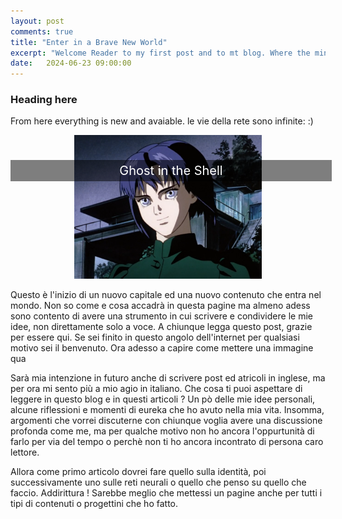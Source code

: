 ```yaml
---
layout: post
comments: true
title: "Enter in a Brave New World"
excerpt: "Welcome Reader to my first post and to mt blog. Where the mind can reall start explaining itself and it's ideas. "
date:   2024-06-23 09:00:00
---
```


### Heading here

<style>
.post-header h1 {
    font-size: 35px;
}
.post pre,
.post code {
    background-color: #fcfcfc;
    font-size: 13px; /* make code smaller for this post... */
}
.resized-image {
    width: 300px; /* or any desired width */
    height: auto; /* maintains aspect ratio */
}
.image-annotation-intro {
    background-color: rgba(0, 0, 0, 0.5); /* semi-transparent black background */
    padding: 5px; /* some padding around the text */
}
</style>

From here everything is new and avaiable. le vie della rete sono infinite: :) 

<div class="image-container" style="position: relative; text-align: center;">
    <img src='/assets/ghostintheshell.png' class="resized-image" alt="Ghost in the Shell (1995)">
    <p class="image-annotation-intro" style="position: absolute; top: 20px; left: 0; width: 100%; color: white; font-size: 20px;">Ghost in the Shell</p>
</div>

Questo è l'inizio di un nuovo capitale ed una nuovo contenuto che entra nel mondo. Non so come e cosa accadrà in questa pagine ma almeno adess sono contento di avere una strumento in cui scrivere e condividere le mie idee, non direttamente solo a voce. 
A chiunque legga questo post, grazie per essere qui. Se sei finito in questo angolo dell'internet per qualsiasi motivo sei il benvenuto. Ora adesso a capire come mettere una immagine qua

Sarà mia intenzione in futuro anche di scrivere post ed atricoli in inglese, ma per ora mi sento più a mio agio in italiano. Che cosa ti puoi aspettare di leggere in questo blog e in questi articoli ? 
Un pò delle mie idee personali, alcune riflessioni e momenti di eureka che ho avuto nella mia vita. Insomma, argomenti che vorrei discuterne con chiunque voglia avere una discussione profonda come me, ma per qualche motivo non ho ancora l'oppurtunità di farlo per via del tempo o perchè non ti ho ancora incontrato di persona caro lettore. 

Allora come primo articolo dovrei fare quello sulla identità, poi successivamente uno sulle reti neurali o quello che penso su quello che faccio. Addirittura ! Sarebbe meglio che mettessi un pagine anche per tutti i tipi di contenuti o progettini che ho fatto. 